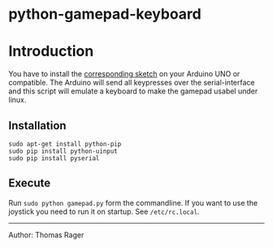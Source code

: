 # python-gamepad-keyboard

# Introduction

You have to install the [corresponding sketch](https://github.com/thomas-rager/serial-arduino-gamepad) on your Arduino UNO or compatible.
The Arduino will send all keypresses over the serial-interface and this script will
emulate a keyboard to make the gamepad usabel under linux.

## Installation
    sudo apt-get install python-pip
    sudo pip install python-uinput
    sudo pip install pyserial

## Execute
Run `sudo python gamepad.py` form the commandline.
If you want to use the joystick you need to run it on startup.
See `/etc/rc.local`.

---

Author: Thomas Rager

